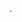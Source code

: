 <!--META {"title":"MQTT-Broker","tags":["software","mqtt"],"createDate":null,"updateDate":1486907638499} -->
.